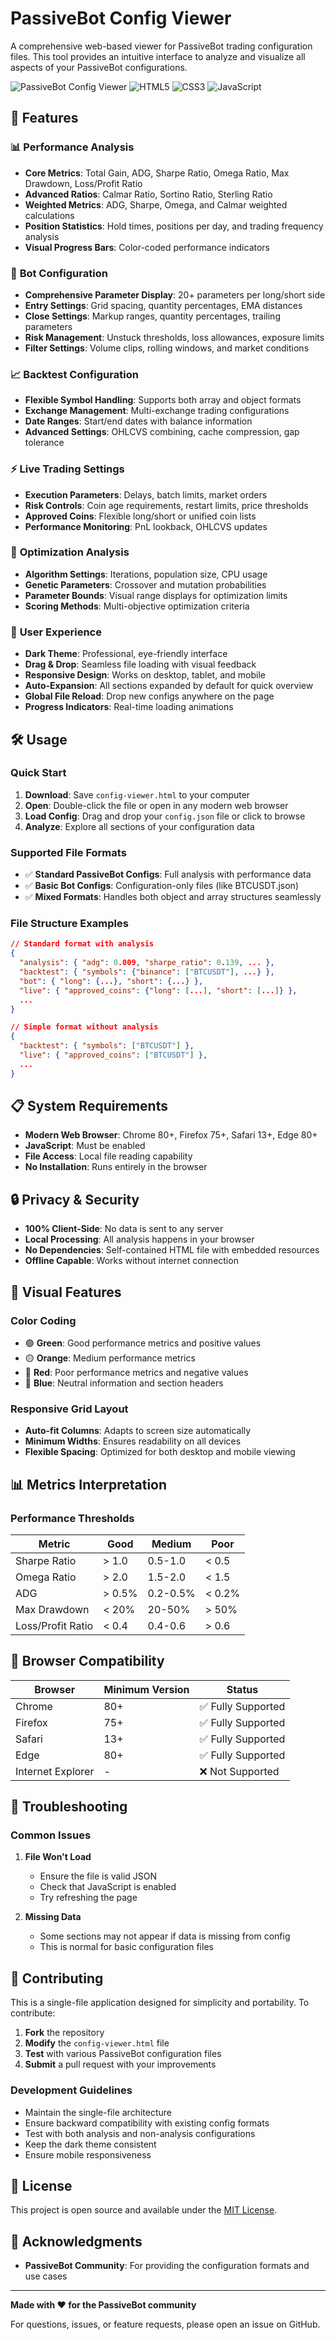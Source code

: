 # PassiveBot Config Viewer

A comprehensive web-based viewer for PassiveBot trading configuration files. This tool provides an intuitive interface to analyze and visualize all aspects of your PassiveBot configurations.

![PassiveBot Config Viewer](https://img.shields.io/badge/PassiveBot-Config%20Viewer-00d4ff?style=for-the-badge)
![HTML5](https://img.shields.io/badge/HTML5-E34F26?style=for-the-badge&logo=html5&logoColor=white)
![CSS3](https://img.shields.io/badge/CSS3-1572B6?style=for-the-badge&logo=css3&logoColor=white)
![JavaScript](https://img.shields.io/badge/JavaScript-F7DF1E?style=for-the-badge&logo=javascript&logoColor=black)

## 🚀 Features

### 📊 **Performance Analysis**
- **Core Metrics**: Total Gain, ADG, Sharpe Ratio, Omega Ratio, Max Drawdown, Loss/Profit Ratio
- **Advanced Ratios**: Calmar Ratio, Sortino Ratio, Sterling Ratio
- **Weighted Metrics**: ADG, Sharpe, Omega, and Calmar weighted calculations
- **Position Statistics**: Hold times, positions per day, and trading frequency analysis
- **Visual Progress Bars**: Color-coded performance indicators

### 🔧 **Bot Configuration**
- **Comprehensive Parameter Display**: 20+ parameters per long/short side
- **Entry Settings**: Grid spacing, quantity percentages, EMA distances
- **Close Settings**: Markup ranges, quantity percentages, trailing parameters
- **Risk Management**: Unstuck thresholds, loss allowances, exposure limits
- **Filter Settings**: Volume clips, rolling windows, and market conditions

### 📈 **Backtest Configuration**
- **Flexible Symbol Handling**: Supports both array and object formats
- **Exchange Management**: Multi-exchange trading configurations
- **Date Ranges**: Start/end dates with balance information
- **Advanced Settings**: OHLCVS combining, cache compression, gap tolerance

### ⚡ **Live Trading Settings**
- **Execution Parameters**: Delays, batch limits, market orders
- **Risk Controls**: Coin age requirements, restart limits, price thresholds
- **Approved Coins**: Flexible long/short or unified coin lists
- **Performance Monitoring**: PnL lookback, OHLCVS updates

### 🎯 **Optimization Analysis**
- **Algorithm Settings**: Iterations, population size, CPU usage
- **Genetic Parameters**: Crossover and mutation probabilities
- **Parameter Bounds**: Visual range displays for optimization limits
- **Scoring Methods**: Multi-objective optimization criteria

### 🎨 **User Experience**
- **Dark Theme**: Professional, eye-friendly interface
- **Drag & Drop**: Seamless file loading with visual feedback
- **Responsive Design**: Works on desktop, tablet, and mobile
- **Auto-Expansion**: All sections expanded by default for quick overview
- **Global File Reload**: Drop new configs anywhere on the page
- **Progress Indicators**: Real-time loading animations

## 🛠️ Usage

### Quick Start
1. **Download**: Save `config-viewer.html` to your computer
2. **Open**: Double-click the file or open in any modern web browser
3. **Load Config**: Drag and drop your `config.json` file or click to browse
4. **Analyze**: Explore all sections of your configuration data

### Supported File Formats
- ✅ **Standard PassiveBot Configs**: Full analysis with performance data
- ✅ **Basic Bot Configs**: Configuration-only files (like BTCUSDT.json)
- ✅ **Mixed Formats**: Handles both object and array structures seamlessly

### File Structure Examples
```json
// Standard format with analysis
{
  "analysis": { "adg": 0.009, "sharpe_ratio": 0.139, ... },
  "backtest": { "symbols": {"binance": ["BTCUSDT"], ...} },
  "bot": { "long": {...}, "short": {...} },
  "live": { "approved_coins": {"long": [...], "short": [...]} },
  ...
}

// Simple format without analysis
{
  "backtest": { "symbols": ["BTCUSDT"] },
  "live": { "approved_coins": ["BTCUSDT"] },
  ...
}
```

## 📋 System Requirements

- **Modern Web Browser**: Chrome 80+, Firefox 75+, Safari 13+, Edge 80+
- **JavaScript**: Must be enabled
- **File Access**: Local file reading capability
- **No Installation**: Runs entirely in the browser

## 🔒 Privacy & Security

- **100% Client-Side**: No data is sent to any server
- **Local Processing**: All analysis happens in your browser
- **No Dependencies**: Self-contained HTML file with embedded resources
- **Offline Capable**: Works without internet connection

## 🎨 Visual Features

### Color Coding
- 🟢 **Green**: Good performance metrics and positive values
- 🟡 **Orange**: Medium performance metrics
- 🔴 **Red**: Poor performance metrics and negative values
- 🔵 **Blue**: Neutral information and section headers

### Responsive Grid Layout
- **Auto-fit Columns**: Adapts to screen size automatically
- **Minimum Widths**: Ensures readability on all devices
- **Flexible Spacing**: Optimized for both desktop and mobile viewing

## 📊 Metrics Interpretation

### Performance Thresholds
| Metric | Good | Medium | Poor |
|--------|------|--------|------|
| Sharpe Ratio | > 1.0 | 0.5-1.0 | < 0.5 |
| Omega Ratio | > 2.0 | 1.5-2.0 | < 1.5 |
| ADG | > 0.5% | 0.2-0.5% | < 0.2% |
| Max Drawdown | < 20% | 20-50% | > 50% |
| Loss/Profit Ratio | < 0.4 | 0.4-0.6 | > 0.6 |

## 🚧 Browser Compatibility

| Browser | Minimum Version | Status |
|---------|----------------|---------|
| Chrome | 80+ | ✅ Fully Supported |
| Firefox | 75+ | ✅ Fully Supported |
| Safari | 13+ | ✅ Fully Supported |
| Edge | 80+ | ✅ Fully Supported |
| Internet Explorer | - | ❌ Not Supported |

## 🐛 Troubleshooting

### Common Issues
1. **File Won't Load**
   - Ensure the file is valid JSON
   - Check that JavaScript is enabled
   - Try refreshing the page

2. **Missing Data**
   - Some sections may not appear if data is missing from config
   - This is normal for basic configuration files


## 🤝 Contributing

This is a single-file application designed for simplicity and portability. To contribute:

1. **Fork** the repository
2. **Modify** the `config-viewer.html` file
3. **Test** with various PassiveBot configuration files
4. **Submit** a pull request with your improvements

### Development Guidelines
- Maintain the single-file architecture
- Ensure backward compatibility with existing config formats
- Test with both analysis and non-analysis configurations
- Keep the dark theme consistent
- Ensure mobile responsiveness

## 📝 License

This project is open source and available under the [MIT License](LICENSE).

## 🙏 Acknowledgments

- **PassiveBot Community**: For providing the configuration formats and use cases

---

**Made with ❤️ for the PassiveBot community**

For questions, issues, or feature requests, please open an issue on GitHub.
